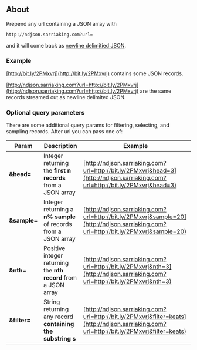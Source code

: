 ## About
Prepend any url containing a JSON array with
```
http://ndjson.sarriaking.com?url=
```
and it will come back as [newline delimitied JSON](http://ndjson.org).

### Example
[http://bit.ly/2PMxvrj](http://bit.ly/2PMxvrj) contains some JSON records.

[http://ndjson.sarriaking.com?url=http://bit.ly/2PMxvrj](http://ndjson.sarriaking.com?url=http://bit.ly/2PMxvrj) are the same records streamed out as newline delimited JSON.

### Optional query parameters
There are some additional query params for filtering, selecting, and sampling records. After url you can pass one of:

|Param|Description|Example|
|-----|-----------|-------|
|**&head=**| Integer returning the **first n records** from a JSON array | [http://ndjson.sarriaking.com?url=http://bit.ly/2PMxvrj&head=3](http://ndjson.sarriaking.com?url=http://bit.ly/2PMxvrj&head=3)|
|**&sample=**| Integer returning a **n% sample** of records from a JSON array | [http://ndjson.sarriaking.com?url=http://bit.ly/2PMxvrj&sample=20](http://ndjson.sarriaking.com?url=http://bit.ly/2PMxvrj&sample=20) |
|**&nth=**| Positive integer returning the **nth record** from a JSON array |  [http://ndjson.sarriaking.com?url=http://bit.ly/2PMxvrj&nth=3](http://ndjson.sarriaking.com?url=http://bit.ly/2PMxvrj&nth=3) |
|**&filter=**| String returning any record **containing the substring s** | [http://ndjson.sarriaking.com?url=http://bit.ly/2PMxvrj&filter=keats](http://ndjson.sarriaking.com?url=http://bit.ly/2PMxvrj&filter=keats) |
